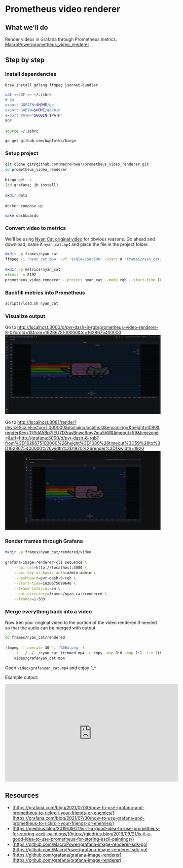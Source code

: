 # Prometheus video renderer

## What we'll do

Render videos in Grafana through Prometheus metrics.  
[MacroPower/prometheus_video_renderer](https://github.com/MacroPower/prometheus_video_renderer)

## Step by step

### Install dependencies

```sh
brew install golang ffmpeg jsonnet-bundler
```

```sh
cat <<EOF >> ~/.zshrc 
# go
export GOPATH=$HOME/go
export GOBIN=$HOME/go/bin
export PATH="$GOBIN:$PATH"
EOF

source ~/.zshrc 
```

```sh
go get github.com/bwplotka/bingo
```

### Setup project

```sh
git clone git@github.com:MacroPower/prometheus_video_renderer.git
cd prometheus_video_renderer

bingo get -v
(cd grafana; jb install)

mkdir data

docker compose up
```

```sh
make dashboards
```

### Convert video to metrics

We'll be using [Nyan Cat original video](https://www.youtube.com/watch?v=QH2-TGUlwu4) for obvious reasons. Go ahead and download, name it `nyan_cat.mp4` and place the file in the project folder.

```sh
mkdir -p frames/nyan_cat
ffmpeg -i 'nyan_cat.mp4' -vf 'scale=150:100' -vsync 0 'frames/nyan_cat/out%06d.png'

mkdir -p metrics/nyan_cat
ulimit -n 8192
prometheus_video_renderer --project nyan_cat --mode rgb --start-time 1628640000000 # 11-08-2021 00:00:00
```

### Backfill metrics into Prometheus

```sh
scripts/load.sh nyan_cat
```

### Visualize output

Go to [http://localhost:3000/d/pvr-dash-8-rgb/prometheus-video-renderer-8-0?orgId=1&from=1628675100000&to=1628675400000](http://localhost:3000/d/pvr-dash-8-rgb/prometheus-video-renderer-8-0?orgId=1&from=1628675100000&to=1628675400000)
![image](./images/nyan_cat.png)

Go to [http://localhost:8081/render?deviceScaleFactor=1.000000&domain=localhost&encoding=&height=1080&renderKey=TljYdA5Bp7IEU7D7rasBnwc6my7mu5hW&timeout=59&timezone=&url=http://grafana:3000/d/pvr-dash-8-rgb?from%3D1628675100000%26height%3D1080%26timeout%3D59%26to%3D1628675400000%26width%3D1920%26render%3D1&width=1920](http://localhost:8081/render?deviceScaleFactor=1.000000&domain=localhost&encoding=&height=1080&renderKey=TljYdA5Bp7IEU7D7rasBnwc6my7mu5hW&timeout=59&timezone=&url=http://grafana:3000/d/pvr-dash-8-rgb?from%3D1628675100000%26height%3D1080%26timeout%3D59%26to%3D1628675400000%26width%3D1920%26render%3D1&width=1920)
![image](./images/nyan_cat_rendered.png)

### Render frames through Grafana

```sh
mkdir -p frames/nyan_cat/rendered/video

grafana-image-renderer-cli sequence \
    --api-url=http://localhost:3000 \
    --api-key-or-basic-auth=admin:admin \
    --dashboard=pvr-dash-8-rgb \
    --start-time=1628675099640 \
    --frame-interval=5m \
    --out-directory=frames/nyan_cat/rendered \
    --frames=1-500
```

### Merge everything back into a video

Now trim your original video to the portion of the video rendered if needed so that the audio can be merged with output. 

```sh
cd frames/nyan_cat/rendered

ffmpeg -framerate 30 -i '%06d.png' \
    -i ../../../nyan_cat_trimmed.mp4 -c copy -map 0:0 -map 1:1 -c:v libx264rgb -pix_fmt rgb24 -preset veryslow -crf 0 -qp 0 \
    video/grafanyan_cat.mp4
```

Open `video/grafanyan_cat.mp4` and enjoy ^_^

Example output:
<p>
  <iframe width="560" height="315" src="https://www.youtube.com/embed/vvJUK9HOKQU" title="YouTube video player" frameborder="0" allow="accelerometer; autoplay; clipboard-write; encrypted-media; gyroscope; picture-in-picture" allowfullscreen></iframe>
</p>

## Resources

- [https://grafana.com/blog/2021/07/30/how-to-use-grafana-and-prometheus-to-rickroll-your-friends-or-enemies/](https://grafana.com/blog/2021/07/30/how-to-use-grafana-and-prometheus-to-rickroll-your-friends-or-enemies/)
- [https://giedrius.blog/2019/09/21/is-it-a-good-idea-to-use-prometheus-for-storing-ascii-paintings/](https://giedrius.blog/2019/09/21/is-it-a-good-idea-to-use-prometheus-for-storing-ascii-paintings/)
- [https://github.com/MacroPower/grafana-image-renderer-sdk-go](https://github.com/MacroPower/grafana-image-renderer-sdk-go)
- [https://github.com/grafana/grafana-image-renderer](https://github.com/grafana/grafana-image-renderer)
